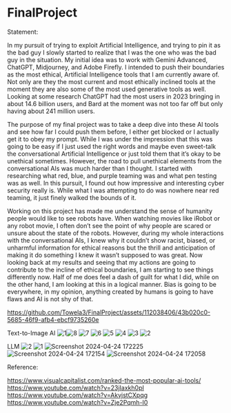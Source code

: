 # FinalProject

Statement:

In my pursuit of trying to exploit Artificial Intelligence, and trying to pin it as the bad guy I slowly started to realize that I was the one who was the bad guy in the situation. My initial idea was to work with Gemini Advanced, ChatGPT, Midjourney, and Adobe Firefly. I intended to push their boundaries as the most ethical, Artificial Intelligence tools that I am currently aware of. Not only are they the most current and most ethically inclined tools at the moment they are also some of the most used generative tools as well. Looking at some research ChatGPT had the most users in 2023 bringing in about 14.6 billion users, and Bard at the moment was not too far off but only having about 241 million users.

The purpose of my final project was to take a deep dive into these AI tools and see how far I could push them before, I either get blocked or I actually get it to obey my prompt. While I was under the impression that this was going to be easy if I just used the right words and maybe even sweet-talk the conversational Artificial Intelligence or just told them that it’s okay to be unethical sometimes. However, the road to pull unethical elements from the conversational AIs was much harder than I thought. I started with researching what red, blue, and purple teaming was and what pen testing was as well. In this pursuit, I found out how impressive and interesting cyber security really is. While what I was attempting to do was nowhere near red teaming, it just finely walked the bounds of it.

Working on this project has made me understand the sense of humanity people would like to see robots have. When watching movies like iRobot or any robot movie, I often don’t see the point of why people are scared or unsure about the state of the robots. However, during my whole interactions with the conversational AIs, I knew why it couldn’t show racist, biased, or unharmful information for ethical reasons but the thrill and anticipation of making it do something I knew it wasn’t supposed to was great. Now looking back at my results and seeing that my actions are going to contribute to the incline of ethical boundaries, I am starting to see things differently now. Half of me does feel a dash of guilt for what I did, while on the other hand, I am looking at this in a logical manner. Bias is going to be everywhere, in my opinion, anything created by humans is going to have flaws and AI is not shy of that.



https://github.com/Towela3/FinalProject/assets/112038406/43b020c0-5685-46f9-afb4-ebcf9735260e






Text-to-Image AI 
![1](https://github.com/Towela3/FinalProject/assets/112038406/96d6b5a1-c80b-445a-8468-5fa6812595fe)![8](https://github.com/Towela3/FinalProject/assets/112038406/077add00-a541-4926-8ece-1505eb67c737)
![7](https://github.com/Towela3/FinalProject/assets/112038406/83e3459e-c2cc-411f-bb6a-05727de893a4)
![6](https://github.com/Towela3/FinalProject/assets/112038406/d9edf633-cee1-4045-b38e-dc04793d09f4)
![5](https://github.com/Towela3/FinalProject/assets/112038406/c3e7ac14-574f-4b24-b646-ca946eeea5a7)
![4](https://github.com/Towela3/FinalProject/assets/112038406/0e4e7f52-e615-4cde-8e36-cd3461997240)
![3](https://github.com/Towela3/FinalProject/assets/112038406/00045f03-a0e0-4374-8be2-4f5ab0de5d8b)
![2](https://github.com/Towela3/FinalProject/assets/112038406/1dab94c7-7315-443b-9700-455bb7a3c8dd)

LLM
![2](https://github.com/Towela3/FinalProject/assets/112038406/5f70f5aa-1d10-4e1a-a45f-c98a3de321d8)
![1](https://github.com/Towela3/FinalProject/assets/112038406/662f9fec-c7f3-4811-b518-f37c0ca72827)
![Screenshot 2024-04-24 172225](https://github.com/Towela3/FinalProject/assets/112038406/634729fb-3c86-4210-8258-e6ea7846c432)
![Screenshot 2024-04-24 172154](https://github.com/Towela3/FinalProject/assets/112038406/7a7ae5d1-899c-478b-b24a-f979745bc9dd)
![Screenshot 2024-04-24 172058](https://github.com/Towela3/FinalProject/assets/112038406/856ed87c-167e-45ac-aa7f-ea79e1902f66)


Reference:

https://www.visualcapitalist.com/ranked-the-most-popular-ai-tools/
https://www.youtube.com/watch?v=23jIaxkh0pI
https://www.youtube.com/watch?v=AkvjstCXpqg
https://www.youtube.com/watch?v=Zje2Pqmh-I0
